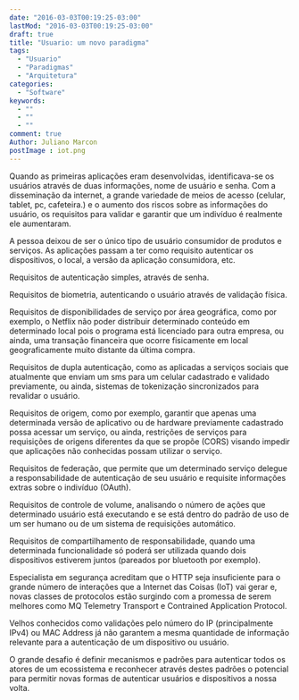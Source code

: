 ```yaml
---
date: "2016-03-03T00:19:25-03:00"
lastMod: "2016-03-03T00:19:25-03:00"
draft: true
title: "Usuario: um novo paradigma"
tags:
  - "Usuario"
  - "Paradigmas"
  - "Arquitetura"
categories:
  - "Software"
keywords:
  - ""
  - ""
  - ""
comment: true
Author: Juliano Marcon
postImage : iot.png
---
```


Quando as primeiras aplicações eram desenvolvidas, identificava-se os usuários
através de duas informações, nome de usuário e senha. Com a disseminação da
internet, a grande variedade de meios de acesso (celular, tablet, pc,
cafeteira.) e o aumento dos riscos sobre as informações do usuário, os
requisitos para validar e garantir que um indivíduo é realmente ele aumentaram.

A pessoa deixou de ser o único tipo de usuário consumidor de produtos e
serviços. As aplicações passam a ter como requisito autenticar os dispositivos,
o local, a versão da aplicação consumidora, etc.

Requisitos de autenticação simples, através de senha.

Requisitos de biometria, autenticando o usuário através de validação física.

Requisitos de disponibilidades de serviço por área geográfica, como por exemplo,
o Netflix não poder distribuir determinado conteúdo em determinado local pois o
programa está licenciado para outra empresa, ou ainda, uma transação financeira
que ocorre fisicamente em local geograficamente muito distante da última compra.

Requisitos de dupla autenticação, como as aplicadas a serviços sociais que
atualmente que enviam um sms para um celular cadastrado e validado previamente,
ou ainda, sistemas de tokenização sincronizados para revalidar o usuário.

Requisitos de origem, como por exemplo, garantir que apenas uma determinada
versão de aplicativo ou de hardware previamente cadastrado possa acessar um
serviço, ou ainda, restrições de serviços para requisições de origens diferentes
da que se propõe (CORS) visando impedir que aplicações não conhecidas possam
utilizar o serviço.

Requisitos de federação, que permite que um determinado serviço delegue a
responsabilidade de autenticação de seu usuário e requisite informações extras
sobre o indivíduo (OAuth).

Requisitos de controle de volume, analisando o número de ações que determinado
usuário está executando e se está dentro do padrão de uso de um ser humano ou de
um sistema de requisições automático.

Requisitos de compartilhamento de responsabilidade, quando uma determinada
funcionalidade só poderá ser utilizada quando dois dispositivos estiverem juntos
(pareados por bluetooth por exemplo).

Especialista em segurança acreditam que o HTTP seja insuficiente para o grande
número de interações que a Internet das Coisas (IoT) vai gerar e, novas classes
de protocolos estão surgindo com a promessa de serem melhores como MQ Telemetry
Transport e Contrained Application Protocol.

Velhos conhecidos como validações pelo número do IP (principalmente IPv4) ou
MAC Address já não garantem a mesma quantidade de informação relevante para a
autenticação de um dispositivo ou usuário.

O grande desafio é definir mecanismos e padrões para autenticar todos os atores
de um ecossistema e reconhecer através destes padrões o potencial para permitir
novas formas de autenticar usuários e dispositivos a nossa volta.
